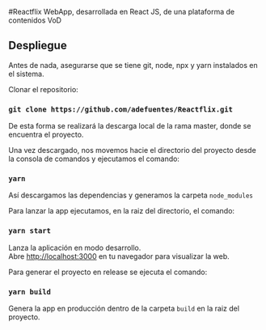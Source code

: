 #Reactflix
WebApp, desarrollada en React JS, de una plataforma de contenidos VoD

## Despliegue

Antes de nada, asegurarse que se tiene git, node, npx y yarn instalados en el sistema.

Clonar el repositorio:

### `git clone https://github.com/adefuentes/Reactflix.git`
De esta forma se realizará la descarga local de la rama master, donde se encuentra el proyecto.


Una vez descargado, nos movemos hacie el directorio del proyecto desde la consola de comandos y ejecutamos el comando:

### `yarn`

Así descargamos las dependencias y generamos la carpeta `node_modules`

Para lanzar la app ejecutamos, en la raiz del directorio, el comando:

### `yarn start`

Lanza la aplicación en modo desarrollo.<br />
Abre [http://localhost:3000](http://localhost:3000) en tu navegador para visualizar la web.

Para generar el proyecto en release se ejecuta el comando:

### `yarn build`

Genera la app en producción dentro de la carpeta `build` en la raiz del proyecto.<br />
